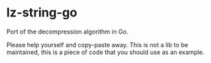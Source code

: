 # lz-string-go
Port of the decompression algorithm in Go.

Please help yourself and copy-paste away. This is not a lib to be maintained, this is a piece of code that you should use as an example.
